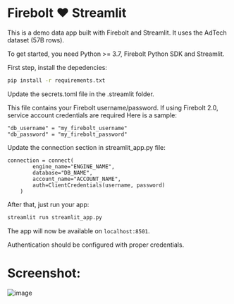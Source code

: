 # Firebolt ❤️ Streamlit

This is a demo data app built with Firebolt and Streamlit. It uses the AdTech dataset (57B rows).

To get started, you need Python >= 3.7, Firebolt Python SDK and Streamlit.

First step, install the depedencies:

```bash
pip install -r requirements.txt
```

Update the secrets.toml file in the .streamlit folder.

This file contains your Firebolt username/password. If using Firebolt 2.0, service account credentials are required Here is a sample:

```
"db_username" = "my_firebolt_username"
"db_password" = "my_firebolt_password"
```

Update the connection section in streamlit_app.py file:
```
connection = connect(
        engine_name="ENGINE_NAME",
        database="DB_NAME",
        account_name="ACCOUNT_NAME",
        auth=ClientCredentials(username, password)
    )
``` 


After that, just run your app:

```bash
streamlit run streamlit_app.py
```

The app will now be available on `localhost:8501`.

Authentication should be configured with proper credentials.

# Screenshot:

![image](https://user-images.githubusercontent.com/62242783/199934443-1da074f2-dea6-4c93-8d65-5941a8b4f725.png)
